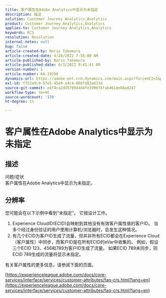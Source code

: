 ```yaml
---
title: 客户属性在Adobe Analytics中显示为未指定
description: 描述
solution: Customer Journey Analytics,Analytics
product: Customer Journey Analytics,Analytics
applies-to: Customer Journey Analytics,Analytics
keywords: KCS
resolution: Resolution
internal-notes: null
bug: false
article-created-by: Norio Takemura
article-created-date: 4/28/2022 7:55:00 AM
article-published-by: Norio Takemura
article-published-date: 6/3/2022 9:41:41 AM
version-number: 1
article-number: KA-19298
dynamics-url: https://adobe-ent.crm.dynamics.com/main.aspx?forceUCI=1&pagetype=entityrecord&etn=knowledgearticle&id=8aee8b7a-c8c6-ec11-a7b6-0022480a1af6
exl-id: f752a9c9-57e5-45e9-a4c4-066fd83ad33d
source-git-commit: e8f4ca2dd578944d4fe399074fab461de88ad247
workflow-type: tm+mt
source-wordcount: '170'
ht-degree: 1%

---
```


# 客户属性在Adobe Analytics中显示为未指定

## 描述

问题/症状
<br>客户属性在Adobe Analytics中显示为未指定。

## 分辨率




您可能会在以下示例中看到“未指定”。 它按设计工作。

1. Experience CloudID(ECID)会映射到其他没有有效客户属性值的客户ID。 当多个经过身份验证的用户使用计算机/浏览器时，会发生这种情况。
2. 有几个ECID为客户ID生成了流量，但并非所有ECID都会在Experience Cloud（客户属性）中同步，而客户ID是在所有ECID的eVar中收集的。 例如，假设三个ECID 123、456和789为客户ID生成了流量。 如果ECID 789未同步，则ECID 789生成的流量将显示未指定。




有关客户属性的更多信息，请参阅下面的页面。

[https://experienceleague.adobe.com/docs/core-services/interface/services/customer-attributes/faq-crs.html?lang=en](https://experienceleague.adobe.com/docs/core-services/interface/services/customer-attributes/faq-crs.html?lang=en)
